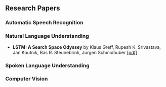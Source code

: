 ## Research Papers

### Automatic Speech Recognition


### Natural Language Understanding
- **LSTM: A Search Space Odyssey** by Klaus Greff, Rupesh K. Srivastava, Jan Koutnık, Bas R. Steunebrink, Jurgen Schmidhuber [[pdf]](https://arxiv.org/pdf/1503.04069v2.pdf)


### Spoken Language Understanding


### Computer Vision
